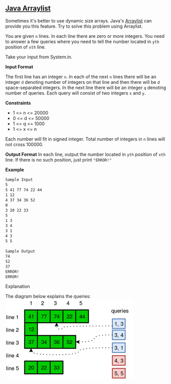 ## [Java Arraylist](https://www.hackerrank.com/challenges/java-arraylist)

Sometimes it's better to use dynamic size arrays. 
Java's [Arraylist](https://docs.oracle.com/javase/7/docs/api/java/util/ArrayList.html) can provide you this feature.
Try to solve this problem using Arraylist.

You are given `n` lines. In each line there are zero or more integers. 
You need to answer a few queries where you need to tell the number located in `yth` position of `xth` line.

Take your input from System.in.

**Input Format**

The first line has an integer `n`. 
In each of the next `n` lines there will be an integer `d` denoting number of integers on that line and then there will be `d` space-separated integers. In the next line there will be an integer `q` denoting number of queries. 
Each query will consist of two integers `x` and `y`.

**Constraints**
* 1 <= n <= 20000
* 0 <= d <= 50000
* 1 <= q <= 1000
* 1 <= x <= n

Each number will fit in signed integer.
Total number of integers in `n` lines will not cross 100000.

**Output Format**
In each line, output the number located in `yth` position of `xth` line. 
If there is no such position, just print `"ERROR!"`

**Example**
````
Sample Input
5
5 41 77 74 22 44
1 12
4 37 34 36 52
0
3 20 22 33
5
1 3
3 4
3 1
4 3
5 5

Sample Output
74
52
37
ERROR!
ERROR!
````
Explanation

The diagram below explains the queries:
![img.png](img.png)